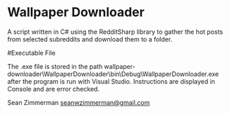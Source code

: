# Wallpaper Downloader

A script written in C# using the RedditSharp library to gather the hot posts from selected subreddits and download them to a folder.

#Executable File

The .exe file is stored in the path wallpaper-downloader\WallpaperDownloader\bin\Debug\WallpaperDownloader.exe after the program is run with Visual Studio. Instructions are displayed in Console and are error checked.

Sean Zimmerman
seanwzimmerman@gmail.com
